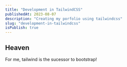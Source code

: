 ```yaml
---
title: "Development in TailwindCSS"
publishedAt: 2023-08-07
description: "Creating my porfolio using tailwindcss"
slug: "development-in-tailwindcss"
isPublish: true
---
```


## Heaven

For me, tailwind is the sucessor to bootstrap!

